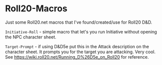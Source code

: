 # Roll20-Macros
Just some Roll20.net macros that I've found/created/use for Roll20 D&amp;D.

`Initiative-Roll` - simple macro that let's you run Initiative without opening the NPC character sheet.

`Target-Prompt` - if using D&D5e put this in the Attack description on the character sheet. It prompts you for the target you are attacking. Very cool. See https://wiki.roll20.net/Running_D%26D5e_on_Roll20 for reference.

